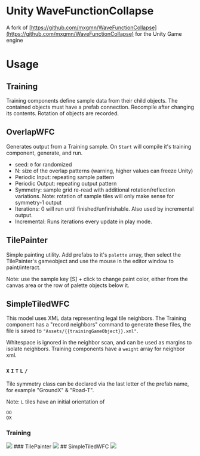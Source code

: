 # Unity WaveFunctionCollapse

A fork of [https://github.com/mxgmn/WaveFunctionCollapse](https://github.com/mxgmn/WaveFunctionCollapse) for the Unity Game engine

# Usage

## Training

Training components define sample data from their child objects.  The contained objects must have a prefab connection. Recompile after changing its contents.  Rotation of objects are recorded.

## OverlapWFC

Generates output from a Training sample.  On `Start` will compile it's training component, generate, and run.

* seed: `0` for randomized
* N: size of the overlap patterns (warning, higher values can freeze Unity)
* Periodic Input: repeating sample pattern
* Periodic Output: repeating output pattern
* Symmetry: sample grid re-read with additional rotation/reflection variations. Note: rotation of sample tiles will only make sense for symmetry-1 output
* Iterations: 0 will run until finished/unfinishable. Also used by incremental output.
* Incremental: Runs iterations every update in play mode.


## TilePainter

Simple painting utility.  Add prefabs to it's `palette` array, then select the TilePainter's gameobject and use the mouse in the editor window to paint/interact.

Note: use the sample key [S] + click to change paint color, either from the canvas area or the row of palette objects below it.


## SimpleTiledWFC

This model uses XML data representing legal tile neighbors.  The Training component has a "record neighbors" command to generate these files, the file is saved to `"Assets/{{trainingGameObject}}.xml"`.

Whitespace is ignored in the neighbor scan, and can be used as margins to isolate neighbors.  Training components have a `weight` array for neighbor xml.

### `X` `I` `T` `L` `/`

Tile symmetry class can be declared via the last letter of the prefab name, for example "GroundX" & "Road-T".

Note: `L` tiles have an initial orientation of 
```
OO
OX
```

### Training 
<img src="https://cloud.githubusercontent.com/assets/2467644/19320599/ea67a16e-907f-11e6-987e-5cb34ad60cf3.gif">
### TilePainter
<img src="https://cloud.githubusercontent.com/assets/2467644/19320600/eb9c2406-907f-11e6-8750-f18619a7fc6b.gif">
## SimpleTiledWFC
<img src="https://cloud.githubusercontent.com/assets/2467644/19320603/ec872780-907f-11e6-89fc-dd67fac33069.gif">